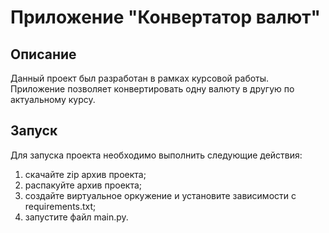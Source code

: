 # Приложение "Конвертатор валют"
## Описание
Данный проект был разработан в рамках курсовой работы. 
Приложение позволяет конвертировать одну валюту в другую по актуальному курсу.
## Запуск
Для запуска проекта необходимо выполнить следующие действия:
1. скачайте zip архив проекта;
2. распакуйте архив проекта;
3. создайте виртуальное оркужение и установите зависимости с requirements.txt;
4. запустите файл main.py.
